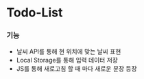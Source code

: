 # Todo-List

### 기능
- 날씨 API를 통해 현 위치에 맞는 날씨 표현
- Local Storage를 통해 입력 데이터 저장
- JS를 통해 새로고침 할 때 마다 새로운 문장 등장
